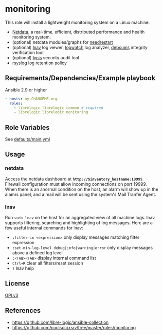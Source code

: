 monitoring
=============

This role will install a lightweight monitoring system on a Linux machine:
 - [Netdata](https://my-netdata.io/), a real-time, efficient, distributed performance and health monitoring system.
 - (optional) netdata modules/graphs for [needrestart](https://gitlab.com/nodiscc/netdata-needrestart)
 - (optional) [lnav](http://lnav.org/) log viewer, [logwatch](https://packages.debian.org/sid/logwatch) log analyzer, [debsums](https://packages.debian.org/sid/debsums) integrity verification tool
 - (optional) [lynis](https://cisofy.com/lynis/) security audit tool
 - rsyslog log retention policy


Requirements/Dependencies/Example playbook
------------

Ansible 2.9 or higher

```yaml
- hosts: my.CHANGEME.org
  roles:
    - librelogic.librelogic.common # required
    - librelogic.librelogic.monitoring
```


Role Variables
--------------

See [defaults/main.yml](defaults/main.yml)


Usage
-----

### netdata

Access the netdata dashboard at **`http://$inventory_hostname:19999`**. Firewall configuration must allow incoming connections on port 19999. When there is an anormal condition on the host, an alarm will show up in the alamrs panel, and a mail will be sent using the system's Mail Tranfer Agent.

### lnav

Run `sudo lnav` on the host for an aggregated view of all machine logs. lnav supports filtering, searching and highlighting of log messages. Here are a few useful internal commands for lnav:

- `:filter-in <expression>` only display messages matching filter expression
- `:set-min-log-level debug|info|warning|error` only display messages above a defined log level.
- `:<TAB><TAB>` display internal command list
- `Ctrl+R` clear all filters/reset session
- `?` lnav help




License
-------

[GPLv3](https://www.gnu.org/licenses/gpl-3.0.txt)


References
-----------------

- https://github.com/libre-logic/ansible-collection
- https://github.com/nodiscc/xsrv/tree/master/roles/monitoring

